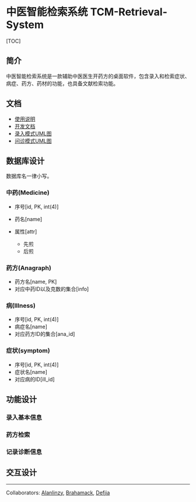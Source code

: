 # 中医智能检索系统 TCM-Retrieval-System

[TOC]

## 简介

​	中医智能检索系统是一款辅助中医医生开药方的桌面软件，包含录入和检索症状、病症、药方、药材的功能，也具备文献检索功能。	

## 文档

- [使用说明](Document/Usage.md)
- [开发文档](Document/Dev.md)
- [录入模式UML图](Document/录入活动图.pdf)
- [问诊模式UML图](Document/问诊活动图.pdf)

## 数据库设计

数据库名一律小写。

### 中药(Medicine)

- 序号[id, PK, int(4)]

- 药名[name]
- 属性[attr]
  - 先煎
  - 后煎

### 药方(Anagraph)

- 药方名[name, PK]
- 对应中药ID以及克数的集合[info]

### 病(Illness)

- 序号[id, PK, int(4)]
- 病症名[name]
- 对应药方ID的集合[ana_id]

### 症状(symptom)

- 序号[id, PK, int(4)]
- 症状名[name]
- 对应病的ID[ill_id]

## 功能设计

### 录入基本信息

### 药方检索

### 记录诊断信息

## 交互设计

------

Collaborators: [Alanlinzy](https://github.com/alanlinzy), [Brahamack](https://github.com/brahamack), [Defjia](https://github.com/DefJia)